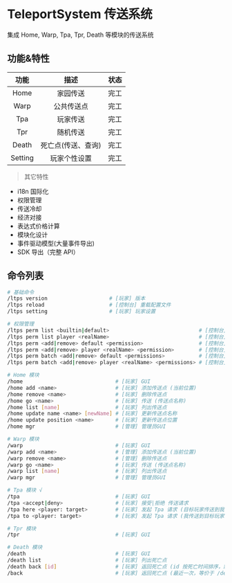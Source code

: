 # TeleportSystem 传送系统

集成 Home, Warp, Tpa, Tpr, Death 等模块的传送系统

## 功能&特性

|  功能   |        描述        | 状态 |
| :-----: | :----------------: | :--: |
|  Home   |      家园传送      | 完工 |
|  Warp   |     公共传送点     | 完工 |
|   Tpa   |      玩家传送      | 完工 |
|   Tpr   |      随机传送      | 完工 |
|  Death  | 死亡点(传送、查询) | 完工 |
| Setting |    玩家个性设置    | 完工 |

> 其它特性

- i18n 国际化
- 权限管理
- 传送冷却
- 经济对接
- 表达式价格计算
- 模块化设计
- 事件驱动模型(大量事件导出)
- SDK 导出（完整 API）

## 命令列表

```bash
# 基础命令
/ltps version                    # [玩家] 版本
/ltps reload                     # [控制台] 重载配置文件
/ltps setting                    # [玩家] 玩家设置

# 权限管理
/ltps perm list <builtin|default>                             # [控制台] 列出 内置权限 / 默认权限
/ltps perm list player <realName>                             # [控制台] 列出玩家权限
/ltps perm <add|remove> default <permission>                  # [控制台] 添加或移除默认权限
/ltps perm <add|remove> player <realName> <permission>        # [控制台] 添加或移除玩家权限
/ltps perm batch <add|remove> default <permissions>           # [控制台] 批量添加或移除默认权限 (用'|'分隔)
/ltps perm batch <add|remove> player <realName> <permissions> # [控制台] 批量添加或移除玩家权限 (用'|'分隔)

# Home 模块
/home                              # [玩家] GUI
/home add <name>                   # [玩家] 添加传送点 (当前位置)
/home remove <name>                # [玩家] 删除传送点
/home go <name>                    # [玩家] 传送 (传送点名称)
/home list [name]                  # [玩家] 列出传送点
/home update name <name> [newName] # [玩家] 更新传送点名称
/home update position <name>       # [玩家] 更新传送点位置
/home mgr                          # [管理] 管理员GUI

# Warp 模块
/warp                              # [玩家] GUI
/warp add <name>                   # [管理] 添加传送点 (当前位置)
/warp remove <name>                # [管理] 删除传送点
/warp go <name>                    # [玩家] 传送 (传送点名称)
/warp list [name]                  # [玩家] 列出传送点
/warp mgr                          # [管理] 管理员GUI

# Tpa 模块 √
/tpa                               # [玩家] GUI
/tpa <accept|deny>                 # [玩家] 接受|拒绝 传送请求
/tpa here <player: target>         # [玩家] 发起 Tpa 请求 (目标玩家传送到我)
/tpa to <player: target>           # [玩家] 发起 Tpa 请求 (我传送到目标玩家)

# Tpr 模块
/tpr                               # [玩家] GUI

# Death 模块
/death                             # [玩家] GUI
/death list                        # [玩家] 列出死亡点
/death back [id]                   # [玩家] 返回死亡点 (id 按死亡时间排序，默认从新到旧)
/back                              # [玩家] 返回死亡点 (最近一次，等价于 /death back 0)
```

